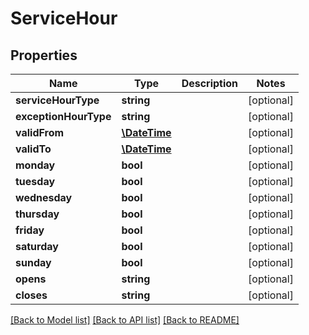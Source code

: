 # ServiceHour

## Properties
Name | Type | Description | Notes
------------ | ------------- | ------------- | -------------
**serviceHourType** | **string** |  | [optional] 
**exceptionHourType** | **string** |  | [optional] 
**validFrom** | [**\DateTime**](\DateTime.md) |  | [optional] 
**validTo** | [**\DateTime**](\DateTime.md) |  | [optional] 
**monday** | **bool** |  | [optional] 
**tuesday** | **bool** |  | [optional] 
**wednesday** | **bool** |  | [optional] 
**thursday** | **bool** |  | [optional] 
**friday** | **bool** |  | [optional] 
**saturday** | **bool** |  | [optional] 
**sunday** | **bool** |  | [optional] 
**opens** | **string** |  | [optional] 
**closes** | **string** |  | [optional] 

[[Back to Model list]](../README.md#documentation-for-models) [[Back to API list]](../README.md#documentation-for-api-endpoints) [[Back to README]](../README.md)


